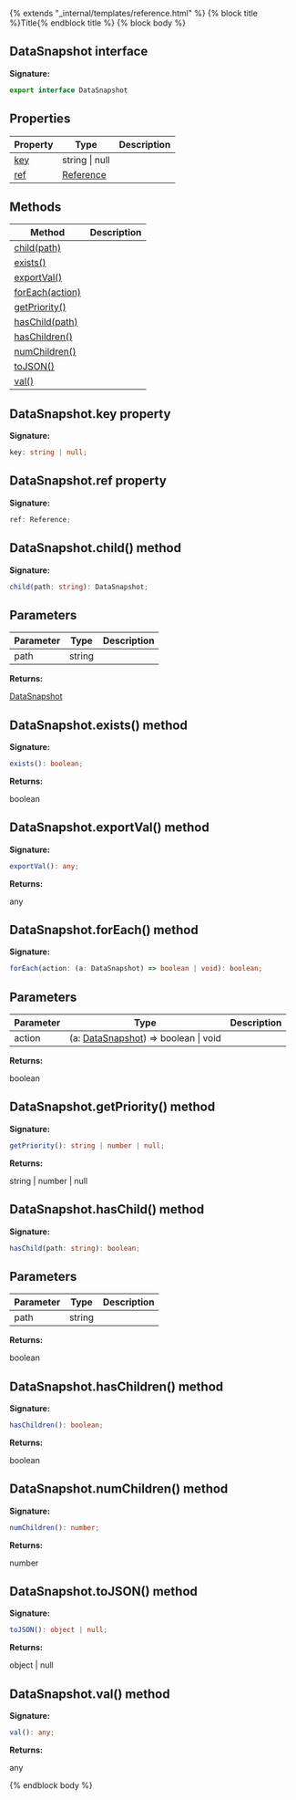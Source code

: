 {% extends "_internal/templates/reference.html" %}
{% block title %}Title{% endblock title %}
{% block body %}

## DataSnapshot interface


<b>Signature:</b>

```typescript
export interface DataSnapshot 
```

## Properties

|  Property | Type | Description |
|  --- | --- | --- |
|  [key](./database.datasnapshot.md#datasnapshotkey_property) | string \| null |  |
|  [ref](./database.datasnapshot.md#datasnapshotref_property) | [Reference](./database.reference.md#reference_interface) |  |

## Methods

|  Method | Description |
|  --- | --- |
|  [child(path)](./database.datasnapshot.md#datasnapshotchild_method) |  |
|  [exists()](./database.datasnapshot.md#datasnapshotexists_method) |  |
|  [exportVal()](./database.datasnapshot.md#datasnapshotexportval_method) |  |
|  [forEach(action)](./database.datasnapshot.md#datasnapshotforeach_method) |  |
|  [getPriority()](./database.datasnapshot.md#datasnapshotgetpriority_method) |  |
|  [hasChild(path)](./database.datasnapshot.md#datasnapshothaschild_method) |  |
|  [hasChildren()](./database.datasnapshot.md#datasnapshothaschildren_method) |  |
|  [numChildren()](./database.datasnapshot.md#datasnapshotnumchildren_method) |  |
|  [toJSON()](./database.datasnapshot.md#datasnapshottojson_method) |  |
|  [val()](./database.datasnapshot.md#datasnapshotval_method) |  |

## DataSnapshot.key property

<b>Signature:</b>

```typescript
key: string | null;
```

## DataSnapshot.ref property

<b>Signature:</b>

```typescript
ref: Reference;
```

## DataSnapshot.child() method

<b>Signature:</b>

```typescript
child(path: string): DataSnapshot;
```

## Parameters

|  Parameter | Type | Description |
|  --- | --- | --- |
|  path | string |  |

<b>Returns:</b>

[DataSnapshot](./database.datasnapshot.md#datasnapshot_interface)

## DataSnapshot.exists() method

<b>Signature:</b>

```typescript
exists(): boolean;
```
<b>Returns:</b>

boolean

## DataSnapshot.exportVal() method

<b>Signature:</b>

```typescript
exportVal(): any;
```
<b>Returns:</b>

any

## DataSnapshot.forEach() method

<b>Signature:</b>

```typescript
forEach(action: (a: DataSnapshot) => boolean | void): boolean;
```

## Parameters

|  Parameter | Type | Description |
|  --- | --- | --- |
|  action | (a: [DataSnapshot](./database.datasnapshot.md#datasnapshot_interface)<!-- -->) =&gt; boolean \| void |  |

<b>Returns:</b>

boolean

## DataSnapshot.getPriority() method

<b>Signature:</b>

```typescript
getPriority(): string | number | null;
```
<b>Returns:</b>

string \| number \| null

## DataSnapshot.hasChild() method

<b>Signature:</b>

```typescript
hasChild(path: string): boolean;
```

## Parameters

|  Parameter | Type | Description |
|  --- | --- | --- |
|  path | string |  |

<b>Returns:</b>

boolean

## DataSnapshot.hasChildren() method

<b>Signature:</b>

```typescript
hasChildren(): boolean;
```
<b>Returns:</b>

boolean

## DataSnapshot.numChildren() method

<b>Signature:</b>

```typescript
numChildren(): number;
```
<b>Returns:</b>

number

## DataSnapshot.toJSON() method

<b>Signature:</b>

```typescript
toJSON(): object | null;
```
<b>Returns:</b>

object \| null

## DataSnapshot.val() method

<b>Signature:</b>

```typescript
val(): any;
```
<b>Returns:</b>

any

{% endblock body %}
